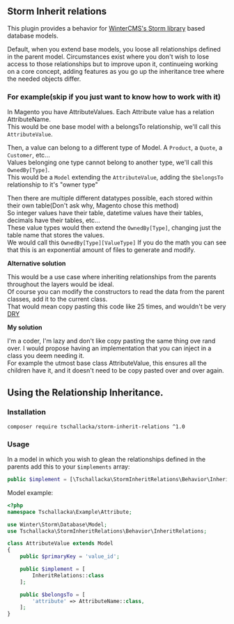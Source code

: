 ## Storm Inherit relations

This plugin provides a behavior for [WinterCMS's Storm library](https://github.com/wintercms/storm) based database models.

Default, when you extend base models, you loose all relationships defined in the
parent model. Circumstances exist where you don't wish to lose access to those relationships
but to improve upon it, continueing working on a core concept, adding features
as you go up the inheritance tree where the needed objects differ.

### For example(skip if you just want to know how to work with it)

In Magento you have AttributeValues. Each Attribute value has 
a relation AttributeName.  
This would be one base model with a belongsTo relationship, 
we'll call this `AttributeValue`.

Then, a value can belong to a different type of Model. A `Product`, a `Quote`, 
a `Customer`, etc...   
Values belonging one type cannot belong to another type, 
we'll call this `OwnedBy[Type]`.  
This would be a `Model` extending the `AttributeValue`, 
adding the `$belongsTo` relationship to it's "owner type"

Then there are multiple different datatypes possible, each stored within 
their own table(Don't ask why, Magento chose this method)  
So integer values have their table, datetime values have their tables, 
decimals have their tables, etc...  
These value types would then extend the `OwnedBy[Type]`, changing just the 
table name that stores the values.  
We would call this `OwnedBy[Type][ValueType]`
If you do the math you can see that this is an exponential amount of files
to generate and modify.

**Alternative solution**

This would be a use case where inheriting relationships from the parents 
throughout the layers would be ideal.  
Of course you can modify the constructors to read the data from the parent 
classes, add it to the current class.  
That would mean copy pasting this code like 25 times, 
and wouldn't be very [DRY](https://en.wikipedia.org/wiki/Don%27t_repeat_yourself)

**My solution**

I'm a coder, I'm lazy and don't like copy pasting the same thing ove rand over.
I would propose having an implementation that you can inject in a class you deem needing it.   
For example the utmost base class AttributeValue, this ensures all 
the children have it, and it doesn't need to be copy pasted over and 
over again.

## Using the Relationship Inheritance.

### Installation

```shell
composer require tschallacka/storm-inherit-relations ^1.0
```

### Usage

In a model in which you wish to glean the relationships defined in 
the parents add this to your `$implements` array:

```php
public $implement = [\Tschallacka\StormInheritRelations\Behavior\InheritRelations];
```

Model example:

```php
<?php
namespace Tschallacka\Example\Attribute;

use Winter\Storm\Database\Model;
use Tschallacka\StormInheritRelations\Behavior\InheritRelations;

class AttributeValue extends Model
{
    public $primaryKey = 'value_id';

    public $implement = [
        InheritRelations::class
    ];

    public $belongsTo = [
        'attribute' => AttributeName::class,
    ];
}
```
